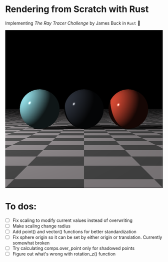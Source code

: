 # Rendering from Scratch with Rust
Implementing *The Ray Tracer Challenge* by James Buck in `Rust` 🦀

![Test image, midway through](checker_spheres.png)

# To dos:

- [ ] Fix scaling to modify current values instead of overwriting
- [ ] Make scaling change radius
- [ ] Add point() and vector() functions for better standardization
- [ ] Fix sphere origin so it can be set by either origin or translation. Currently somewhat broken
- [ ] Try calculating comps.over_point only for shadowed points
- [ ] Figure out what's wrong with rotation_z() function